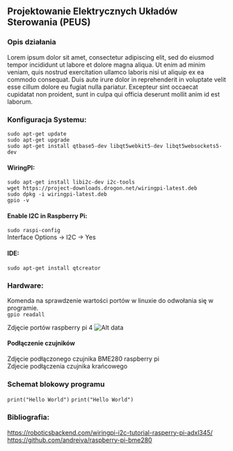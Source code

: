 ## Projektowanie Elektrycznych Układów Sterowania (PEUS)

### Opis działania
Lorem ipsum dolor sit amet, consectetur adipiscing elit, sed do eiusmod tempor incididunt ut labore et dolore magna aliqua. Ut enim ad minim veniam, quis nostrud exercitation ullamco laboris nisi ut aliquip ex ea commodo consequat. Duis aute irure dolor in reprehenderit in voluptate velit esse cillum dolore eu fugiat nulla pariatur. Excepteur sint occaecat cupidatat non proident, sunt in culpa qui officia deserunt mollit anim id est laborum.

### Konfiguracja Systemu:  
```sudo apt-get update```  
```sudo apt-get upgrade```  
```sudo apt-get install qtbase5-dev libqt5webkit5-dev libqt5websockets5-dev```    

#### WiringPI:    
```sudo apt-get install libi2c-dev i2c-tools```    
```wget https://project-downloads.drogon.net/wiringpi-latest.deb```    
```sudo dpkg -i wiringpi-latest.deb```  
```gpio -v```  

#### Enable I2C in Raspberry Pi:   
```sudo raspi-config```    
Interface Options -> I2C -> Yes    
 
#### IDE:  
```sudo apt-get install qtcreator```  

### Hardware:

Komenda na sprawdzenie wartości portów w linuxie do odwołania się w programie.  
```gpio readall```  

Zdjęcie portów raspberry pi 4
![Alt data](./Images/Zdjecie_portow_raspberry_PI_4.png)  

#### Podłączenie czujników  
Zdjęcie podłączonego czujnika BME280 raspberry pi  
Zdjecie podłączenia czujnika krańcowego

### Schemat blokowy programu

`` print("Hello World") ``
```` print("Hello World") ````

### Bibliografia:  
https://roboticsbackend.com/wiringpi-i2c-tutorial-rasperry-pi-adxl345/  
https://github.com/andreiva/raspberry-pi-bme280  
